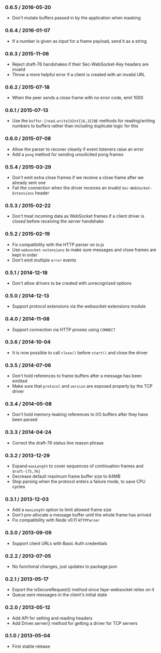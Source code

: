 ### 0.6.5 / 2016-05-20

* Don't mutate buffers passed in by the application when masking

### 0.6.4 / 2016-01-07

* If a number is given as input for a frame payload, send it as a string

### 0.6.3 / 2015-11-06

* Reject draft-76 handshakes if their Sec-WebSocket-Key headers are invalid
* Throw a more helpful error if a client is created with an invalid URL

### 0.6.2 / 2015-07-18

* When the peer sends a close frame with no error code, emit 1000

### 0.6.1 / 2015-07-13

* Use the `buffer.{read,write}UInt{16,32}BE` methods for reading/writing numbers to buffers rather than including
  duplicate logic for this

### 0.6.0 / 2015-07-08

* Allow the parser to recover cleanly if event listeners raise an error
* Add a `pong` method for sending unsolicited pong frames

### 0.5.4 / 2015-03-29

* Don't emit extra close frames if we receive a close frame after we already sent one
* Fail the connection when the driver receives an invalid
  `Sec-WebSocket-Extensions` header

### 0.5.3 / 2015-02-22

* Don't treat incoming data as WebSocket frames if a client driver is closed before receiving the server handshake

### 0.5.2 / 2015-02-19

* Fix compatibility with the HTTP parser on io.js
* Use `websocket-extensions` to make sure messages and close frames are kept in order
* Don't emit multiple `error` events

### 0.5.1 / 2014-12-18

* Don't allow drivers to be created with unrecognized options

### 0.5.0 / 2014-12-13

* Support protocol extensions via the websocket-extensions module

### 0.4.0 / 2014-11-08

* Support connection via HTTP proxies using `CONNECT`

### 0.3.6 / 2014-10-04

* It is now possible to call `close()` before `start()` and close the driver

### 0.3.5 / 2014-07-06

* Don't hold references to frame buffers after a message has been emitted
* Make sure that `protocol` and `version` are exposed properly by the TCP driver

### 0.3.4 / 2014-05-08

* Don't hold memory-leaking references to I/O buffers after they have been parsed

### 0.3.3 / 2014-04-24

* Correct the draft-76 status line reason phrase

### 0.3.2 / 2013-12-29

* Expand `maxLength` to cover sequences of continuation frames and
  `draft-{75,76}`
* Decrease default maximum frame buffer size to 64MB
* Stop parsing when the protocol enters a failure mode, to save CPU cycles

### 0.3.1 / 2013-12-03

* Add a `maxLength` option to limit allowed frame size
* Don't pre-allocate a message buffer until the whole frame has arrived
* Fix compatibility with Node v0.11 `HTTPParser`

### 0.3.0 / 2013-09-09

* Support client URLs with Basic Auth credentials

### 0.2.2 / 2013-07-05

* No functional changes, just updates to package.json

### 0.2.1 / 2013-05-17

* Export the isSecureRequest() method since faye-websocket relies on it
* Queue sent messages in the client's initial state

### 0.2.0 / 2013-05-12

* Add API for setting and reading headers
* Add Driver.server() method for getting a driver for TCP servers

### 0.1.0 / 2013-05-04

* First stable release
